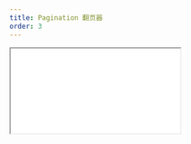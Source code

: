 ```yaml
---
title: Pagination 翻页器
order: 3
---
```


<Iframe src="//mc.fusion.design/demos/comp_groups/@alifd/next/pagination?theme=@alifd/theme-design-pro" />
